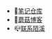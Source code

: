 - 📙[笔记仓库](https://gitee.com/moxi159753/LearningNotes)
- 📖[蘑菇博客](http://moguit.cn/#/)
- 📪[联系陌溪](https://mp.weixin.qq.com/s?__biz=MzkyMzE5NTYzMA==&tempkey=MTExN19YeUVNUTJPWmVqQjdHTXJTQ2pwRDFMSXNodFZVTm13dWxtNTNZR1BHX3BKcm1SNERsWGI0TjFyVFlROEFVMkVRd1haSUt2VmhWaHUtTnZwc2NWY0hwZlF6b3E2LWdFbFVHUFdObUI5bktOVE9hVVNjSVdhS01qTlNoYkpldkUxN2V5Rkw2N0dCT0xKNlF6a3h0ajVzLUJxaG43ZWpjbktvWDJVX1dBfn4%3D&chksm=41e98bfd769e02ebe02cf5d171399ce705e679e3e2bb9c0efa2f35744145d30382a128cb1c3e&__mpa_temp_link_flag=1&token=144946240#rd)

